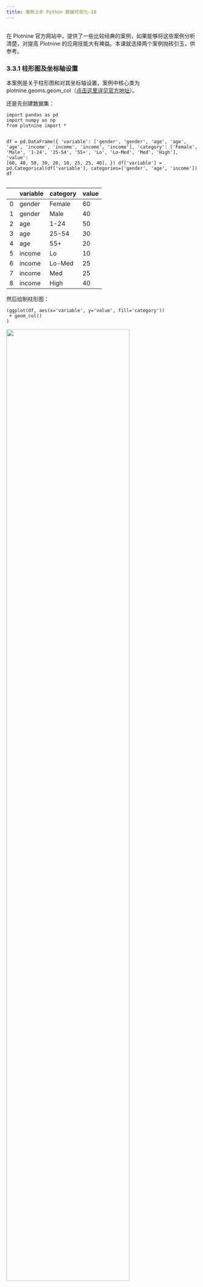 ```yaml
---
title: 案例上手 Python 数据可视化-18
---
```

<article id="topicContainer" class="column_content"><h2 class="topic_title"></h2><div><p>在 Plotnine 官方网站中，提供了一些比较经典的案例，如果能够将这些案例分析清楚，对提高 Plotnine 的应用技能大有裨益。本课就选择两个案例抛砖引玉，供参考。</p>
<h3 id="331">3.3.1 柱形图及坐标轴设置</h3>
<p>本案例是关于柱形图和对其坐标轴设置，案例中核心类为 plotnine.geoms.geom_col（<a href="https://plotnine.readthedocs.io/en/stable/generated/plotnine.geoms.geom_col.html#two-variable-bar-plot">点击这里详见官方地址</a>）。</p>
<p>还是先创建数据集：</p>
<pre><code>import pandas as pd
import numpy as np
from plotnine import *

df = pd.DataFrame({
    'variable': ['gender', 'gender', 'age', 'age', 'age', 'income', 'income', 'income', 'income'],
    'category': ['Female', 'Male', '1-24', '25-54', '55+', 'Lo', 'Lo-Med', 'Med', 'High'],
    'value': [60, 40, 50, 30, 20, 10, 25, 25, 40],
    })
df['variable'] = pd.Categorical(df['variable'], categories=['gender', 'age', 'income'])
df
</code></pre>
<table>
<thead>
<tr>
<th></th>
<th>variable</th>
<th>category</th>
<th>value</th>
</tr>
</thead>
<tbody>
<tr>
<td>0</td>
<td>gender</td>
<td>Female</td>
<td>60</td>
</tr>
<tr>
<td>1</td>
<td>gender</td>
<td>Male</td>
<td>40</td>
</tr>
<tr>
<td>2</td>
<td>age</td>
<td>1-24</td>
<td>50</td>
</tr>
<tr>
<td>3</td>
<td>age</td>
<td>25-54</td>
<td>30</td>
</tr>
<tr>
<td>4</td>
<td>age</td>
<td>55+</td>
<td>20</td>
</tr>
<tr>
<td>5</td>
<td>income</td>
<td>Lo</td>
<td>10</td>
</tr>
<tr>
<td>6</td>
<td>income</td>
<td>Lo-Med</td>
<td>25</td>
</tr>
<tr>
<td>7</td>
<td>income</td>
<td>Med</td>
<td>25</td>
</tr>
<tr>
<td>8</td>
<td>income</td>
<td>High</td>
<td>40</td>
</tr>
</tbody>
</table>
<p>然后绘制柱形图：</p>
<pre><code class="python language-python">(ggplot(df, aes(x='variable', y='value', fill='category'))
 + geom_col()
)
</code></pre>
<p><img src="https://images.gitbook.cn/4414e150-459a-11e9-81d0-97204205141b" width = "80%" /></p>
<p>代码比较简单，但是因为特征 variable 的每个值所对应的 value 特征值自动成为一个柱子，而该柱子又是根据 fill='category' 填充（即柱子本身根据特征 category 的值划分为若干部分），图显得有点乱，不如绘制簇状柱形图清晰。</p>
<pre><code class="python language-python">(ggplot(df, aes(x='variable', y='value', fill='category'))
 + geom_col(stat='identity', position='dodge')    #①
)
</code></pre>
<p><img src="https://images.gitbook.cn/da9b8560-45a0-11e9-81d0-97204205141b" width = "80%" /></p>
<p><strong>① 增加了两个参数，就改为簇状柱形图了。</strong></p>
<ul>
<li>stat：默认为 'identity'，表示对本图层数据进行统计变换。当然，这不是出现“簇”的决定参数。</li>
<li>position：默认为 'stack'，表示堆叠的柱形图。如果设置为 'dodge'，就出现簇了。</li>
</ul>
<p>旁边虽然有图例，可以对应看到每种颜色的柱状图所表示的 category 值，但是，不如直接在柱形图上标示更清晰。为此可以进行如下修改：</p>
<pre><code class="python language-python">dodge_text = position_dodge(width=0.9)                              # ②

(ggplot(df, aes(x='variable', y='value', fill='category'))
 + geom_bar(stat='identity', position='dodge', show_legend=False)   # ③
 + geom_text(aes(y=-.5, label='category'),                          # ④
             position=dodge_text,
             color='gray', size=8, angle=45, va='top')
 + lims(y=(-5, 60))                                                 # ⑤
)
</code></pre>
<p>输出结果：</p>
<p><img src="https://images.gitbook.cn/0ba3dbd0-45a1-11e9-81d0-97204205141b" width = "80%" /></p>
<p>比较本图和上面的图，虽然去掉了图例，但是在每个柱子下面非常清楚地标明了来自于特征 category 的值。下面通过阅读代码，研习实现方式。</p>
<ul>
<li>图中的每个“簇”只有一个“中心”，对该“簇”的标示，就显示在中心刻线处。但是，如果这样，就不能对每簇的多个柱子标示了。因为效果必将是标示不同柱子文字（category，特征的数据）重叠起来，并位于中心刻线处。为此，就要设置各数据的显示距离。这就是 ② 的作用，其应用见 ④ 中的参数 position。</li>
<li>③ 相对原来的 ① 修改了类名称，这里使用了 geom_bar，它与 geom_col 没有什么区别，重点在于 show_legend=False，这个参数用于将图例关闭。</li>
<li>④ 是新增的图层，用它来展示 category 特征的值——对应相应的柱子。<ul>
<li>geom_text 专用于控制文本图层的类（<a href="https://plotnine.readthedocs.io/en/stable/generated/plotnine.geoms.geom_text.html?highlight=geom_text">点击这里查看官方文档</a>）。跟设置其他图层对象一样，也有参数 mapping，在 ④ 中其值为 aes(y=-.5, label='category')，“y=-.5” 表示这个文本图层对象 Y 轴的映射为常数，即规定了文本对象在 Y 轴方向的位置。</li>
<li>position 的值为 ② 中得到的对象。</li>
<li>angle=45，文字逆时针旋转的角度。</li>
<li>在 ④ 中所规定的美学映射中，没有规定 X 轴，则会继承在 ① 中设定的美学映射值。</li></ul></li>
<li>⑤ 的作用是要扩展 Y 轴的范围，默认是从 0 开始的。</li>
</ul>
<p>柱形图的一个缺陷在于不能很精确地显示某项的数值，它擅长的是显示各个不同项之间的相对大小。但是，如果在每个柱子上标示出相应的值，不就能克服这个缺陷了吗？</p>
<p>不错的想法。</p>
<p>标示数值，也是文本对象，因此只需要增加 geom_text 图层对象即可，不过要注意参数配置，才能正好显示在每个柱子的顶部。</p>
<pre><code class="python language-python">dodge_text = position_dodge(width=0.9)

(ggplot(df, aes(x='variable', y='value', fill='category'))
 + geom_bar(stat='identity', position='dodge', show_legend=False)
 + geom_text(aes(y=-.5, label='category'),
             position=dodge_text,
             color='gray', size=8, angle=45, va='top')
 + geom_text(aes(label='value'),                     # ⑥
             position=dodge_text,
             size=8, va='bottom', format_string='{}%')
 + lims(y=(-5, 60))
)
</code></pre>
<p>输出结果：</p>
<p><img src="https://images.gitbook.cn/5a7837b0-45a1-11e9-aea4-95aeabea01e4" width = "80%" /></p>
<p>⑥ 是新增的图层，用于显示柱子顶部的数值。在 geom_text 中所设置的美学映射为 aes(label='value')，没有在这里设置 X 和 Y 轴的映射数据，如前所述，它会继承来自 ① 的相应映射（包括 ① 中的参数 fill='category'）。因此，相应的数字才能知道自己的所在位置。</p>
<p>在本案例的最后，通过设置主题，将图示美化了一番。</p>
<pre><code class="python language-python">dodge_text = position_dodge(width=0.9)
ccolor = '#555555'

(ggplot(df, aes(x='variable', y='value', fill='category'))
 + geom_bar(stat='identity', position='dodge', show_legend=False)
 + geom_text(aes(y=-.5, label='category'),
             position=dodge_text,
             color=ccolor, size=8, angle=45, va='top')              # ⑦
 + geom_text(aes(label='value'),
             position=dodge_text,
             size=8, va='bottom', format_string='{}%')
 + lims(y=(-5, 60))
 + theme(panel_background=element_rect(fill='white'),               # ⑧
         axis_title_y=element_blank(),
         axis_line_x=element_line(color='black'),
         axis_line_y=element_blank(),
         axis_text_y=element_blank(),
         axis_text_x=element_text(color=ccolor),
         axis_ticks_major_y=element_blank(),
         panel_grid=element_blank(),
         panel_border=element_blank())
)
</code></pre>
<p>输出结果：</p>
<p><img src="https://images.gitbook.cn/a45604b0-45a2-11e9-b5ba-8f1c1da573a0" width = "80%" /></p>
<p>⑦ 中更换了参数 color 的值，别的没有变化，重点看 ⑧，增加了主题层对象。</p>
<ul>
<li>panel_background=element_rect(fill='white')，图像背景设置为白色。</li>
<li>axis_title_y=element_blank(),，Y 轴的标题设置为空，即不显示。</li>
<li>axis_line_x=element_line(color='black'),，X 轴的直线颜色设置为黑色。</li>
<li>axis_line_y=element_blank(),，Y 轴的直线设置为空，即不显示。</li>
<li>axis_text_y=element_blank(),，Y 轴的标示设置为空，即不显示。</li>
<li>axis_text_x=element_text(color=ccolor),，X 轴的标示颜色设置。</li>
<li>axis_ticks_major_y=element_blank(),，Y 轴主刻线设置为空，即不显示。</li>
<li>panel_grid=element_blank(),，图示的网格设置为空，即不显示。</li>
<li>panel_border=element_blank())，图示的边框设置为空，即不显示。</li>
</ul>
<p>从 ⑧ 的各个参数设置不难看出，每个参数的值都使用了 element_* 的类。</p>
<h3 id="332">3.3.2 化学元素周期表</h3>
<p>Plotnine 中的化学元素周期表，是一个非常经典的案例，可以说搞懂了这个案例，Plotnine 技能就掌握得差不多了。</p>
<p>本例所用化学元素数据下载地址：</p>
<blockquote>
  <p><a href="https://github.com/qiwsir/DataSet/tree/master/elemanets">https://github.com/qiwsir/DataSet/tree/master/elemanets</a></p>
</blockquote>
<p>下图显示的就是本例的最终目标。</p>
<p><img src="https://images.gitbook.cn/1bce4a30-45a7-11e9-aea4-95aeabea01e4" alt="enter image description here" /></p>
<p>根据<a href="https://zh.wikipedia.org/wiki/%E5%85%83%E7%B4%A0%E5%91%A8%E6%9C%9F%E8%A1%A8">维基百科的元素周期表词条</a>可知，元素周期表基本构成如下。</p>
<ul>
<li>族：表中的每一列就是一族，从左向右依次为 1、2……18 族。</li>
<li>周期：表中的行。</li>
<li>元素：每个方框表示一个元素，其中包括元素符号、名称、原子序数、原子量。</li>
<li>在主表下面还有镧系元素和锕系元素表。</li>
<li>用颜色区分金属、非金属等常见的物质状态。</li>
</ul>
<p>本例正是演示如何一步一步绘制这幅图示（元素周期表不仅仅是这一种形状，只不过这是最常见的。<a href="https://www.zhihu.com/question/28828049%EF%BC%89">其他形状的周期表</a>）。</p>
<p>首先，要读入数据集，并对数据做适当处理：</p>
<pre><code class="python language-python">import pandas as pd
import numpy as np
from plotnine import *

elements = pd.read_csv("/Users/qiwsir/Documents/Codes/DataSet/elemanets/elements.csv")
elements.head()
</code></pre>
<p><img src="https://images.gitbook.cn/FoYUyO8B09m17DxlvfPvqOzX3ONv" alt="avatar" /></p>
<p>5 rows × 21 columns</p>
<p>本例的数据集来源依然要参考本书的数据集仓库。</p>
<pre><code class="python language-python">elements.info()

#out
&lt;class 'pandas.core.frame.DataFrame'&gt;
RangeIndex: 118 entries, 0 to 117
Data columns (total 21 columns):
atomic number               118 non-null int64
symbol                      118 non-null object
name                        118 non-null object
atomic mass                 118 non-null object
CPK                         118 non-null object
electronic configuration    118 non-null object
electronegativity           97 non-null float64
atomic radius               71 non-null float64
ion radius                  92 non-null object
van der Waals radius        38 non-null float64
IE-1                        102 non-null float64
EA                          85 non-null float64
standard state              99 non-null object
bonding type                98 non-null object
melting point               101 non-null float64
boiling point               94 non-null float64
density                     96 non-null float64
metal                       118 non-null object
year discovered             118 non-null object
group                       118 non-null object
period                      118 non-null int64
dtypes: float64(8), int64(2), object(11)
memory usage: 19.4+ KB
</code></pre>
<p>特征 group 就是该元素所在的族，但是，如果用 elements['group'] 查看所有内容，会发现有的记录中用 '-' 标记，说明它不属于任何族，说明它们应该是镧系元素或者锕系元素。根据数据分析的通常要求，'-' 符号最好用数字表示，这里用 ﹣1。</p>
<pre><code class="python language-python">elements['group'] = [-1 if g == '-' else int(g) for g in elements.group]
</code></pre>
<p>这是官方示例中的写法，其实，如果让我来写，我会用 np.where 实现上面的条件判断和赋值。</p>
<p>特征 bonding type、metal 都是分类数据，因此在类型上进行转化。</p>
<pre><code class="python language-python">elements['bonding type'] = elements['bonding type'].astype('category')
elements['metal'] = elements['metal'].astype('category')
</code></pre>
<p>为了显示方便，将原本是整数型的 atomic number 特征，转化为字符串类型。</p>
<pre><code class="python language-python">elements['atomic_number'] = elements['atomic number'].astype(str)
</code></pre>
<p>前面已经说过，元素周期表有两部分，上面的一部分每个元素是属于某一个族的，即 group 特征中的 1-18。而对于值是 ﹣1 的则表示这些元素应该在下面的镧系或者锕系元素表中。下面分别用 top 变量和 bottom 变量引用这两部分元素集合。</p>
<pre><code class="python language-python">top = elements.query('group != -1').copy()
bottom = elements.query('group == -1').copy()
</code></pre>
<p>元素周期表中横向表示的是族（group），纵向表示的是周期（period），用下面的方式在 top 中创建两个特征，分别为“族”和“周期”的值。</p>
<pre><code class="python language-python">top['x'] = top.group
top['y'] = top.period
</code></pre>
<p>除了上面的部分之外，下面的锕系和镧系元素也要做类似的配置。不过，横坐标不能用 group 特征的值，因为前面设置为 ﹣1。</p>
<pre><code class="python language-python">nrows = 2
hshift = 3.5
vshift = 3
bottom['x'] = np.tile(np.arange(len(bottom)//nrows), nrows) + hshift
bottom['y'] = bottom.period + vshift
</code></pre>
<p>hshift 和 vshift 分别表示横、纵间距，这样就为每个锕系和镧系元素增加了横纵坐标值。</p>
<p>每个元素占有一个小矩形，这个小矩形的大小要设置一下。</p>
<pre><code class="python language-python">tile_width = 0.95
tile_height = 0.95
</code></pre>
<p>准备工作已经完成，开始画图。</p>
<pre><code class="python language-python">(ggplot(aes('x', 'y'))                                          #⑨
 + geom_tile(top, aes(width=tile_width, height=tile_height))    #⑩
 + geom_tile(bottom, aes(width=tile_width, height=tile_height))
)
</code></pre>
<p>输出结果：</p>
<p><img src="https://images.gitbook.cn/c4197b10-45a7-11e9-aea4-95aeabea01e4" width = "80%" /></p>
<p>⑨ 只有美学映射，没有传入数据集，不用担心，因为在下面的图层对象中，要传入不同的数据集。前面已经把元素分为了两类 top 表示主表中的，bottom 表示下面的锕、镧系元素。⑩ 使用 geom_title 绘制安放元素的小矩形图层，并且使用 top 数据集。下面再引入一个图层，绘制 bottom 对应的图层。</p>
<p>但是，Y 轴方向上跟周期表反了，因此再用 scale_y_reverse() 实现坐标轴翻转。</p>
<pre><code class="python language-python">(ggplot(aes('x', 'y'))
 + geom_tile(top, aes(width=tile_width, height=tile_height))
 + geom_tile(bottom, aes(width=tile_width, height=tile_height))
 + scale_y_reverse() # new
)
</code></pre>
<p>输出结果：</p>
<p><img src="https://images.gitbook.cn/e0f728e0-45a7-11e9-913c-5b7dceba72f4" width = "80%" /></p>
<p>基本样式已经有了。</p>
<p>前面已经把特征“metal”的数据转换为分类数据，下面用这些数据对不同元素的小矩形（以后简称“元素块”）上色。</p>
<pre><code class="python language-python">(ggplot(aes('x', 'y'))
 + aes(fill='metal')  # new
 + geom_tile(top, aes(width=tile_width, height=tile_height))
 + geom_tile(bottom, aes(width=tile_width, height=tile_height))
 + scale_y_reverse()
)
</code></pre>
<p>输出结果：</p>
<p><img src="https://images.gitbook.cn/f1fb6430-45a7-11e9-b5ba-8f1c1da573a0" alt="enter image description here" /></p>
<p>接下来的工作比较麻烦，要把化学元素的有关信息写到这些元素块上。在本例中，要将如下信息写到元素块上：</p>
<ul>
<li>原子序数，对应着数据集中的特征是“atomic number”；</li>
<li>元素符号，对应着数据集中的特征是“symbol”；</li>
<li>元素名称，对应着数据集中的特征是“name”；</li>
<li>原子量，对应着数据集中的特征是“automic mass”。</li>
</ul>
<p>上一节中已经介绍过，Plotnine 中用 geom_text 创建文字图层对象，现在我们要绘制 4 个图层，每个图层对应上面的一个特征，并且每个图层的位置、字号大小等都不同。为此，写一个函数来实现此功能。</p>
<pre><code class="python language-python">def inner_text(data):
    layers = [geom_text(data, aes(label='atomic_number'), 
                        nudge_x=-0.40, nudge_y=0.40,
                        ha='left', va='top', fontweight='normal', size=6),
              geom_text(data, aes(label='symbol'), 
                         nudge_y=.1, size=9),
              geom_text(data, aes(label='name'), 
                        nudge_y=-0.125, fontweight='normal', size=4.5),
              geom_text(data, aes(label='atomic mass'), 
                         nudge_y=-.3, fontweight='normal', size=4.5)]
    return layers
</code></pre>
<p>除了用 aes 中的 label 参数确定前述各个特征之外，其他参数都是用于规定文本位置、字号等。</p>
<ul>
<li>nudge_x：文本在水平方向上的相对位置。</li>
<li>nudge_y：文本在竖直方向上的相对位置。</li>
<li>ha：可选 'left'、'center'、'right'，表示水平方向的对齐方式。</li>
<li>va：可选 'top'、'center'、'bottom'，表示竖直方向的对齐方式。</li>
<li>size：字号大小。</li>
<li>fontweight：字族中的字体粗细。</li>
</ul>
<p>将函数 inner_text 应用到绘图流程中：</p>
<pre><code class="python language-python">(ggplot(aes('x', 'y'))
 + aes(fill='metal')
 + geom_tile(top, aes(width=tile_width, height=tile_height))
 + geom_tile(bottom, aes(width=tile_width, height=tile_height))
 + inner_text(top)    # new
 + inner_text(bottom) # new
 + scale_y_reverse()
)
</code></pre>
<p>输出结果：</p>
<p><img src="https://images.gitbook.cn/543bac90-45a8-11e9-913c-5b7dceba72f4" alt="enter image description here" /></p>
<p>因为有 top 和 bottom 两个数据，所以要调用两次，才能在上下两部分的元素块中叠加上文本图层。</p>
<p>不过，大小还没有调整好。</p>
<pre><code class="python language-python">(ggplot(aes('x', 'y'))
 + aes(fill='metal')
 + geom_tile(top, aes(width=tile_width, height=tile_height))
 + geom_tile(bottom, aes(width=tile_width, height=tile_height))
 + inner_text(top)
 + inner_text(bottom)
 + scale_y_reverse()
 + coord_equal(expand=False)   # new
 + theme(figure_size=(12, 6))  # new
)
</code></pre>
<p>输出结果：</p>
<p><img src="https://images.gitbook.cn/62c8cd60-45a8-11e9-aea4-95aeabea01e4" alt="enter image description here" /></p>
<p>这里又新增了两个图层对象：</p>
<ul>
<li>在默认的主题中，横纵坐标的图上长度相等，也就是图像是呈现在一张正方形的图纸上，coord_equal 的作用就是设置坐标系的横轴和纵轴，它与 coord_fixed 是完全等效的，能够改变图纸的大小和长宽比例。参数 expand 的值是布尔值，如果为 False，则意味着坐标系的大小（即图纸的大小）由制图所用数据决定。</li>
<li>新增的第二个图层对象是一个新的主题，在其中规定了图纸的尺寸。</li>
</ul>
<p>在元素周期表中，Lu 和 Lr 两个元素比较特殊，其实它们不是单独的元素，而是对应着下面两行的，因此要对这两个进行处理，以区分出与其他元素的不同。处理方法就是将它们的元素块“分为两半”，怎么分为两半呢？再做一个图层，覆盖到 Lu 和 Lr 元素块上，不过这个图层仅是原来的元素块的一般，这样看起来就分为两半了。</p>
<pre><code class="python language-python">split_df = pd.DataFrame({
    'x': 3-tile_width/4,
    'y': [6, 7],
    'metal': pd.Categorical(['lanthanoid', 'actinoid'])
})
</code></pre>
<p>split_df 是绘制新元素块所需要的数据集。</p>
<pre><code class="python language-python">(ggplot(aes('x', 'y'))
 + aes(fill='metal')
 + geom_tile(top, aes(width=tile_width, height=tile_height))
 + geom_tile(split_df, aes(width=tile_width/2, height=tile_height))  # ⑪
 + geom_tile(bottom, aes(width=tile_width, height=tile_height))
 + inner_text(top)
 + inner_text(bottom)
 + scale_y_reverse()
 + coord_equal(expand=False)
 + theme(figure_size=(12, 6))
)
</code></pre>
<p>输出结果：</p>
<p><img src="https://images.gitbook.cn/7e1e5490-45a8-11e9-913c-5b7dceba72f4" alt="enter image description here" /></p>
<p>⑪ 就是专门对 Lu 和 Lr 元素块再增加的一个图层，最终显示为将其分为两半。</p>
<p>至此，最基本的已经绘制完工，然后做的就是让它的显示更美观，比如在填充色和主题上变换一下。</p>
<pre><code class="python language-python">(ggplot(aes('x', 'y'))
 + aes(fill='metal')
 + geom_tile(top, aes(width=tile_width, height=tile_height))
 + geom_tile(split_df, aes(width=tile_width/2, height=tile_height))
 + geom_tile(bottom, aes(width=tile_width, height=tile_height))
 + inner_text(top)
 + inner_text(bottom)
 + scale_y_reverse()
 + scale_fill_brewer(type='qual', palette=3)         # ⑫
 + coord_equal(expand=False)
 + theme_void()                                      # ⑬
 + theme(figure_size=(12, 6),
         plot_background=element_rect(fill='white')) # ⑭

)
</code></pre>
<p>输出结果：</p>
<p><img src="https://images.gitbook.cn/88859970-45a8-11e9-913c-5b7dceba72f4" alt="enter image description here" /></p>
<p>⑫ 对元素块的填充色进行转换。</p>
<p>⑬ 增加了一个经典的主题图层对象。</p>
<p>⑭ 增加一个主题图层，并且设置了该图层的尺寸和背景色 plot_background=element_rect(fill='white')。</p>
<p>最后要解决的问题是为主表中的元素表上族和周期。</p>
<p>观察主表中每一列——注意我们已经把 Y 轴映射反序了，如果在 H 元素的元素块上面标注族的序号“1”，那么这个“1”的 Y 轴坐标应该是 y=1，同样，在 Sc 元素块上标注族的序号“3”，那么“3”的 Y 轴坐标应该是 y=4。因此，我们就可以创建每列（即：族，编号为 1~18）及其对应的 Y 轴坐标。</p>
<pre><code class="python language-python">groupdf = pd.DataFrame({
    'group': range(1, 19),
    'y': np.repeat([1, 2, 4, 2, 1], [1, 1, 10, 5, 1])})
groupdf
</code></pre>
<table>
<thead>
<tr>
<th></th>
<th>group</th>
<th>y</th>
</tr>
</thead>
<tbody>
<tr>
<td>0</td>
<td>1</td>
<td>1</td>
</tr>
<tr>
<td>1</td>
<td>2</td>
<td>2</td>
</tr>
<tr>
<td>2</td>
<td>3</td>
<td>4</td>
</tr>
<tr>
<td>3</td>
<td>4</td>
<td>4</td>
</tr>
<tr>
<td>4</td>
<td>5</td>
<td>4</td>
</tr>
<tr>
<td>5</td>
<td>6</td>
<td>4</td>
</tr>
<tr>
<td>6</td>
<td>7</td>
<td>4</td>
</tr>
<tr>
<td>7</td>
<td>8</td>
<td>4</td>
</tr>
<tr>
<td>8</td>
<td>9</td>
<td>4</td>
</tr>
<tr>
<td>9</td>
<td>10</td>
<td>4</td>
</tr>
<tr>
<td>10</td>
<td>11</td>
<td>4</td>
</tr>
<tr>
<td>11</td>
<td>12</td>
<td>4</td>
</tr>
<tr>
<td>12</td>
<td>13</td>
<td>2</td>
</tr>
<tr>
<td>13</td>
<td>14</td>
<td>2</td>
</tr>
<tr>
<td>14</td>
<td>15</td>
<td>2</td>
</tr>
<tr>
<td>15</td>
<td>16</td>
<td>2</td>
</tr>
<tr>
<td>16</td>
<td>17</td>
<td>2</td>
</tr>
<tr>
<td>17</td>
<td>18</td>
<td>1</td>
</tr>
</tbody>
</table>
<p>当然，标注族的序号，也是一个文本图层，还要使用 geom_text。</p>
<pre><code class="python language-python">(ggplot(aes('x', 'y'))    # ⑯
 + aes(fill='metal')      # ⑰
 + geom_tile(top, aes(width=tile_width, height=tile_height))
 + geom_tile(split_df, aes(width=tile_width/2, height=tile_height))
 + geom_tile(bottom, aes(width=tile_width, height=tile_height))
 + inner_text(top)
 + inner_text(bottom)
 + geom_text(groupdf, aes('group', 'y', label='group'), 
             color='gray', nudge_y=.525, va='bottom',
             fontweight='normal', size=9, inherit_aes=False)    # ⑮
 + scale_y_reverse()                    
 + scale_fill_brewer(type='qual', palette=3)
 + coord_equal(expand=False)
 + theme_void()
 + theme(figure_size=(12, 6),
         plot_background=element_rect(fill='white'),)
)
</code></pre>
<p>输出结果：</p>
<p><img src="https://images.gitbook.cn/aa1a1890-45a8-11e9-913c-5b7dceba72f4" alt="enter image description here" /></p>
<p>⑮ 即为标注每一列族序号的文本图层。此处的众多参数，有一项需要特别关注，inherit_aes=False，前面曾经提过，如果在各项几何对象之前设置了美学映射和数据，那么，在没有特别重写之前，后续的几何对象中会继承这些设置。在本程序中，前面已经在 ⑯ 和 ⑰ 初已经有了美学映射，在 ⑮ 的 geom_text 中，aes('group', 'y', label='group') 重写了 ⑯ 中对 X 轴和 Y 轴的映射，但是 ⑰ 的映射，在这里没有重写。但是，此处不想继承这个映射配置，于是乎就使用参数 inherit_aes=False 实现这个目的。</p>
<p><strong>元素的族标注完毕，接下来标注周期。</strong></p>
<p>因为周期是对每一行的标注，一共 7 行。因为标注在左侧，可以把它看做是左侧的 Y 轴标示，那么，就可以在图层上通过对 Y 轴标示的设置完成周期的标注。</p>
<pre><code class="python language-python">(ggplot(aes('x', 'y'))
 + aes(fill='metal')
 + geom_tile(top, aes(width=tile_width, height=tile_height))
 + geom_tile(split_df, aes(width=tile_width/2, height=tile_height))
 + geom_tile(bottom, aes(width=tile_width, height=tile_height))
 + inner_text(top)
 + inner_text(bottom)
 + geom_text(groupdf, aes('group', 'y', label='group'), color='gray', nudge_y=.525,
             va='bottom',fontweight='normal', size=9, inherit_aes=False)    
 + scale_y_reverse(breaks=range(1, 8), limits=(0, 10.5))                    # ⑱
 + scale_fill_brewer(type='qual', palette=3)
 + coord_equal(expand=False)
 + theme_void()
 + theme(figure_size=(12, 6),
         plot_background=element_rect(fill='white'),
         axis_text_y=element_text(margin={'r': 5}, color='gray', size=9)    # ⑲
         )
)
</code></pre>
<p>输出结果：</p>
<p><img src="https://images.gitbook.cn/c080a770-45a8-11e9-81d0-97204205141b" alt="enter image description here" /></p>
<p>⑱ 和 ⑲ 是在原来语句上修改的。</p>
<ul>
<li>⑱ 增加了纵坐标主刻度标示数字。</li>
<li>⑲ 增加了参数 axis_text_y，对 Y 轴标示的显示格式进行了设置。</li>
</ul>
<p>至此，一张元素周期表绘制完毕。</p>
<p>请再次重复上述流程，以便有所感悟。</p>
<h3 id="333">3.3.3 小结</h3>
<p>本课研习了 Plotnine 官方提供的两个案例，目的在于通过剖析案例，深刻理解 Plotnine 的多种应用技能。如果有时间，请学习者耐心地把其他的案例也研读一番，虽然官方网站上解释很好，不妨仿照本课所述的方式，解剖每个示例，从而管窥 Plotnine 的妙处。</p>
<h3 id="">答疑与交流</h3>
<blockquote>
  <p><strong>为了方便与作者交流与学习，GitChat 编辑团队组织了一个《Python数据可视化》读者交流群，添加小助手-伽利略微信：「GitChatty6」，回复关键字「288」给小助手伽利略获取入群资格。</strong></p>
</blockquote></div></article>